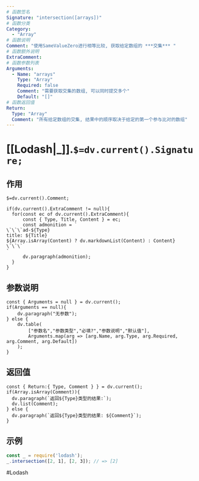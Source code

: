 ```yaml
---
# 函数签名
Signature: "intersection([arrays])"
# 函数分类
Category:
  - "Array"
# 函数说明
Comment: "使用SameValueZero进行相等比较, 获取给定数组的 ***交集*** "
# 函数额外说明
ExtraComment:
# 函数参数列表
Arguments:
  - Name: "arrays"
    Type: "Array"
    Required: false
    Comment: "需要获取交集的数组, 可以同时提交多个"
    Default: "[]"
# 函数返回值
Return:
  Type: "Array"
  Comment: "所有给定数组的交集, 结果中的顺序取决于给定的第一个参与比对的数组"
---
```

# [[Lodash|_]].`$=dv.current().Signature;`
## 作用

`$=dv.current().Comment;`

```dataviewjs
if(dv.current().ExtraComment != null){
  for(const ec of dv.current().ExtraComment){
	  const { Type, Title, Content } = ec;
	  const admonition = `
\`\`\`ad-${Type}
title: ${Title}
${Array.isArray(Content) ? dv.markdownList(Content) : Content}
\`\`\`
`
      dv.paragraph(admonition);
  }
}
```

## 参数说明
```dataviewjs
const { Arguments = null } = dv.current();
if(Arguments == null){
	dv.paragraph("无参数");
} else {
	dv.table(
		["参数名","参数类型","必填?","参数说明","默认值"],
		Arguments.map(arg => [arg.Name, arg.Type, arg.Required, arg.Comment, arg.Default])
	);
}
```

## 返回值
```dataviewjs
const { Return:{ Type, Comment } } = dv.current();
if(Array.isArray(Comment)){
  dv.paragraph(`返回${Type}类型的结果:`);
  dv.list(Comment);
} else {
  dv.paragraph(`返回${Type}类型的结果: ${Comment}`);
}
```

## 示例
```javascript
const _ = require('lodash');
_.intersection([2, 1], [2, 3]); // => [2]
```

#Lodash 